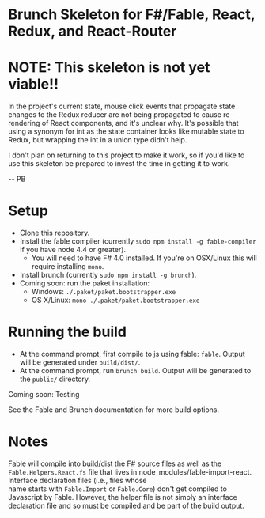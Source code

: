 # Brunch Skeleton for F#/Fable, React, Redux, and React-Router

# NOTE: This skeleton is not yet viable!!

In the project's current state, mouse click events that propagate state changes to the Redux reducer 
are not being propagated to cause re-rendering of React components, and it's unclear why. It's possible 
that using a synonym for int as the state container looks like mutable state to Redux, but wrapping the 
int in a union type didn't help.

I don't plan on returning to this project to make it work, so if you'd like to use this skeleton
be prepared to invest the time in getting it to work.

-- PB

# Setup

* Clone this repository.
* Install the fable compiler (currently `sudo npm install -g fable-compiler` if you have node 4.4 or greater).
  - You will need to have F# 4.0 installed. If you're on OSX/Linux this will require installing `mono`.
* Install brunch (currently `sudo npm install -g brunch`).
* Coming soon: run the paket installation:
  - Windows: `./.paket/paket.bootstrapper.exe`
  - OS X/Linux: `mono ./.paket/paket.bootstrapper.exe`

# Running the build

* At the command prompt, first compile to js using fable: `fable`. Output will be generated under `build/dist/`.
* At the command prompt, run `brunch build`.  Output will be generated to the `public/` directory.

Coming soon: Testing

See the Fable and Brunch documentation for more build options.

# Notes

Fable will compile into build/dist the F# source files as well as the `Fable.Helpers.React.fs` file 
that lives in node_modules/fable-import-react. Interface declaration files (i.e., files whose  
name starts with `Fable.Import` or `Fable.Core`) don't get compiled to Javascript by Fable. 
However, the helper file is not simply an interface declaration file and so must be 
compiled and be part of the build output.

